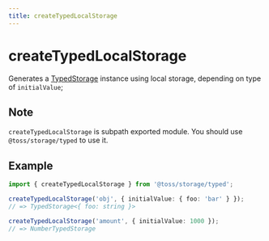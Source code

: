 ```yaml
---
title: createTypedLocalStorage
---
```


# createTypedLocalStorage

Generates a [TypedStorage](/libraries/common/storage/src/typed/storages/typedstorage.i18n) instance using local storage, depending on type of `initialValue`;

## Note

`createTypedLocalStorage` is subpath exported module. You should use `@toss/storage/typed` to use it.

## Example

```typescript
import { createTypedLocalStorage } from '@toss/storage/typed';

createTypedLocalStorage('obj', { initialValue: { foo: 'bar' } });
// => TypedStorage<{ foo: string }>

createTypedLocalStorage('amount', { initialValue: 1000 });
// => NumberTypedStorage
```
